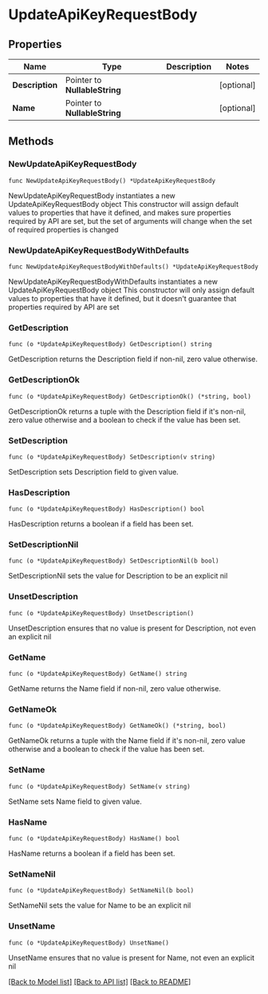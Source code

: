 # UpdateApiKeyRequestBody

## Properties

Name | Type | Description | Notes
------------ | ------------- | ------------- | -------------
**Description** | Pointer to **NullableString** |  | [optional] 
**Name** | Pointer to **NullableString** |  | [optional] 

## Methods

### NewUpdateApiKeyRequestBody

`func NewUpdateApiKeyRequestBody() *UpdateApiKeyRequestBody`

NewUpdateApiKeyRequestBody instantiates a new UpdateApiKeyRequestBody object
This constructor will assign default values to properties that have it defined,
and makes sure properties required by API are set, but the set of arguments
will change when the set of required properties is changed

### NewUpdateApiKeyRequestBodyWithDefaults

`func NewUpdateApiKeyRequestBodyWithDefaults() *UpdateApiKeyRequestBody`

NewUpdateApiKeyRequestBodyWithDefaults instantiates a new UpdateApiKeyRequestBody object
This constructor will only assign default values to properties that have it defined,
but it doesn't guarantee that properties required by API are set

### GetDescription

`func (o *UpdateApiKeyRequestBody) GetDescription() string`

GetDescription returns the Description field if non-nil, zero value otherwise.

### GetDescriptionOk

`func (o *UpdateApiKeyRequestBody) GetDescriptionOk() (*string, bool)`

GetDescriptionOk returns a tuple with the Description field if it's non-nil, zero value otherwise
and a boolean to check if the value has been set.

### SetDescription

`func (o *UpdateApiKeyRequestBody) SetDescription(v string)`

SetDescription sets Description field to given value.

### HasDescription

`func (o *UpdateApiKeyRequestBody) HasDescription() bool`

HasDescription returns a boolean if a field has been set.

### SetDescriptionNil

`func (o *UpdateApiKeyRequestBody) SetDescriptionNil(b bool)`

 SetDescriptionNil sets the value for Description to be an explicit nil

### UnsetDescription
`func (o *UpdateApiKeyRequestBody) UnsetDescription()`

UnsetDescription ensures that no value is present for Description, not even an explicit nil
### GetName

`func (o *UpdateApiKeyRequestBody) GetName() string`

GetName returns the Name field if non-nil, zero value otherwise.

### GetNameOk

`func (o *UpdateApiKeyRequestBody) GetNameOk() (*string, bool)`

GetNameOk returns a tuple with the Name field if it's non-nil, zero value otherwise
and a boolean to check if the value has been set.

### SetName

`func (o *UpdateApiKeyRequestBody) SetName(v string)`

SetName sets Name field to given value.

### HasName

`func (o *UpdateApiKeyRequestBody) HasName() bool`

HasName returns a boolean if a field has been set.

### SetNameNil

`func (o *UpdateApiKeyRequestBody) SetNameNil(b bool)`

 SetNameNil sets the value for Name to be an explicit nil

### UnsetName
`func (o *UpdateApiKeyRequestBody) UnsetName()`

UnsetName ensures that no value is present for Name, not even an explicit nil

[[Back to Model list]](../README.md#documentation-for-models) [[Back to API list]](../README.md#documentation-for-api-endpoints) [[Back to README]](../README.md)



